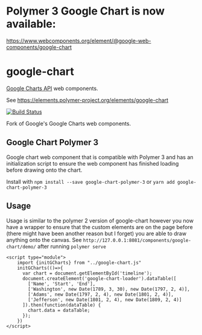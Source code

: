 # Polymer 3 Google Chart is now available:
https://www.webcomponents.org/element/@google-web-components/google-chart

google-chart
============

[Google Charts API](https://developers.google.com/chart/) web components.

See https://elements.polymer-project.org/elements/google-chart

[![Build Status](https://travis-ci.org/GoogleWebComponents/google-chart.svg?branch=master)](https://travis-ci.org/GoogleWebComponents/google-chart)

Fork of Google's Google Charts web components.

## Google Chart Polymer 3
Google chart web component that is compatible with Polymer 3 and
has an initialization script to ensure the web component has finished
loading before drawing onto the chart.

Install with `npm install --save google-chart-polymer-3` or `yarn add google-chart-polymer-3`

## Usage
Usage is similar to the polymer 2 version of google-chart however you now
have a wrapper to ensure that the custom elements are on the page before (there might have been another reason but I forget)
you are able to draw anything onto the canvas. See `http://127.0.0.1:8081/components/google-chart/demo/` after running `polymer serve`

```
<script type="module">
    import {initGCharts} from "../google-chart.js"
    initGCharts(()=>{
      var chart = document.getElementById('timeline');
      document.createElement('google-chart-loader').dataTable([
        ['Name', 'Start', 'End'],
        ['Washington', new Date(1789, 3, 30), new Date(1797, 2, 4)],
        ['Adams', new Date(1797, 2, 4), new Date(1801, 2, 4)],
        ['Jefferson', new Date(1801, 2, 4), new Date(1809, 2, 4)]
      ]).then(function(dataTable) {
        chart.data = dataTable;
      });
    })
</script>
```
